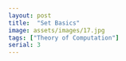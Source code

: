 ```yaml
---
layout: post
title:  "Set Basics"
image: assets/images/17.jpg
tags: ["Theory of Computation"]
serial: 3
---
```

